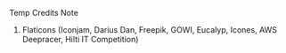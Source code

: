 Temp Credits Note
1. Flaticons (Iconjam, Darius Dan, Freepik, GOWI, Eucalyp, Icones, AWS Deepracer, Hilti IT Competition)